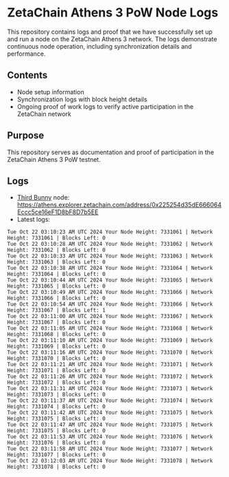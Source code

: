 # ZetaChain Athens 3 PoW Node Logs
This repository contains logs and proof that we have successfully set up and run a node on the ZetaChain Athens 3 network. The logs demonstrate continuous node operation, including synchronization details and performance.

## Contents
- Node setup information
- Synchronization logs with block height details
- Ongoing proof of work logs to verify active participation in the ZetaChain network

## Purpose
This repository serves as documentation and proof of participation in the ZetaChain Athens 3 PoW testnet.

## Logs

- [Third Bunny](https://thirdbunny.xyz/) node: https://athens.explorer.zetachain.com/address/0x225254d35dE666064Eccc5ce16eF1D8bF8D7b5EE
- Latest logs:
```
Tue Oct 22 03:10:23 AM UTC 2024 Your Node Height: 7331061 | Network Height: 7331061 | Blocks Left: 0
Tue Oct 22 03:10:28 AM UTC 2024 Your Node Height: 7331062 | Network Height: 7331062 | Blocks Left: 0
Tue Oct 22 03:10:33 AM UTC 2024 Your Node Height: 7331063 | Network Height: 7331063 | Blocks Left: 0
Tue Oct 22 03:10:38 AM UTC 2024 Your Node Height: 7331064 | Network Height: 7331064 | Blocks Left: 0
Tue Oct 22 03:10:44 AM UTC 2024 Your Node Height: 7331065 | Network Height: 7331065 | Blocks Left: 0
Tue Oct 22 03:10:49 AM UTC 2024 Your Node Height: 7331066 | Network Height: 7331066 | Blocks Left: 0
Tue Oct 22 03:10:54 AM UTC 2024 Your Node Height: 7331066 | Network Height: 7331067 | Blocks Left: 1
Tue Oct 22 03:11:00 AM UTC 2024 Your Node Height: 7331067 | Network Height: 7331067 | Blocks Left: 0
Tue Oct 22 03:11:05 AM UTC 2024 Your Node Height: 7331068 | Network Height: 7331068 | Blocks Left: 0
Tue Oct 22 03:11:10 AM UTC 2024 Your Node Height: 7331069 | Network Height: 7331069 | Blocks Left: 0
Tue Oct 22 03:11:16 AM UTC 2024 Your Node Height: 7331070 | Network Height: 7331070 | Blocks Left: 0
Tue Oct 22 03:11:21 AM UTC 2024 Your Node Height: 7331071 | Network Height: 7331071 | Blocks Left: 0
Tue Oct 22 03:11:26 AM UTC 2024 Your Node Height: 7331072 | Network Height: 7331072 | Blocks Left: 0
Tue Oct 22 03:11:31 AM UTC 2024 Your Node Height: 7331073 | Network Height: 7331073 | Blocks Left: 0
Tue Oct 22 03:11:37 AM UTC 2024 Your Node Height: 7331074 | Network Height: 7331074 | Blocks Left: 0
Tue Oct 22 03:11:42 AM UTC 2024 Your Node Height: 7331075 | Network Height: 7331075 | Blocks Left: 0
Tue Oct 22 03:11:47 AM UTC 2024 Your Node Height: 7331075 | Network Height: 7331075 | Blocks Left: 0
Tue Oct 22 03:11:53 AM UTC 2024 Your Node Height: 7331076 | Network Height: 7331076 | Blocks Left: 0
Tue Oct 22 03:11:58 AM UTC 2024 Your Node Height: 7331077 | Network Height: 7331077 | Blocks Left: 0
Tue Oct 22 03:12:03 AM UTC 2024 Your Node Height: 7331078 | Network Height: 7331078 | Blocks Left: 0
```
